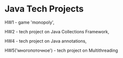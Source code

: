 # Java Tech Projects
HW1 - game 'monopoly',

HW2 - tech project on Java Collections Framework, 

HW4 - tech project on Java annotations,

HW5('многопоточное') - tech project on Multithreading
